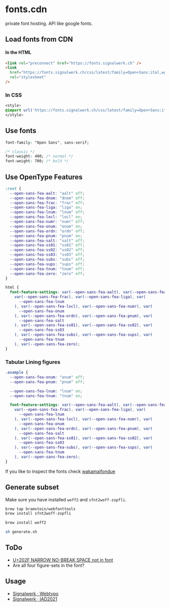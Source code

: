 # fonts.cdn

private font hosting. API like google fonts.

## Load fonts from CDN

#### In the HTML

```html
<link rel="preconnect" href="https://fonts.signalwerk.ch" />
<link
  href="https://fonts.signalwerk.ch/css/latest/family=Open+Sans:ital,wght@0,300..800;1,300..800.css"
  rel="stylesheet"
/>
```

### In CSS

```css
<style>
@import url('https://fonts.signalwerk.ch/css/latest/family=Open+Sans:ital,wght@0,300..800;1,300..800.css');
</style>
```

## Use fonts

```css
font-family: "Open Sans", sans-serif;

/* classic */
font-weight: 400; /* normal */
font-weight: 700; /* bold */
```

## Use OpenType Features

```css
:root {
  --open-sans-fea-aalt: "aalt" off;
  --open-sans-fea-dnom: "dnom" off;
  --open-sans-fea-frac: "frac" off;
  --open-sans-fea-liga: "liga" on;
  --open-sans-fea-lnum: "lnum" off;
  --open-sans-fea-locl: "locl" on;
  --open-sans-fea-numr: "numr" off;
  --open-sans-fea-onum: "onum" on;
  --open-sans-fea-ordn: "ordn" off;
  --open-sans-fea-pnum: "pnum" on;
  --open-sans-fea-salt: "salt" off;
  --open-sans-fea-ss01: "ss01" off;
  --open-sans-fea-ss02: "ss02" off;
  --open-sans-fea-ss03: "ss03" off;
  --open-sans-fea-subs: "subs" off;
  --open-sans-fea-sups: "sups" off;
  --open-sans-fea-tnum: "tnum" off;
  --open-sans-fea-zero: "zero" off;
}

html {
  font-feature-settings: var(--open-sans-fea-aalt), var(--open-sans-fea-dnom),
    var(--open-sans-fea-frac), var(--open-sans-fea-liga), var(
      --open-sans-fea-lnum
    ), var(--open-sans-fea-locl), var(--open-sans-fea-numr), var(
      --open-sans-fea-onum
    ), var(--open-sans-fea-ordn), var(--open-sans-fea-pnum), var(
      --open-sans-fea-salt
    ), var(--open-sans-fea-ss01), var(--open-sans-fea-ss02), var(
      --open-sans-fea-ss03
    ), var(--open-sans-fea-subs), var(--open-sans-fea-sups), var(
      --open-sans-fea-tnum
    ), var(--open-sans-fea-zero);
}
```

### Tabular Lining figures

```css
.example {
  --open-sans-fea-onum: "onum" off;
  --open-sans-fea-pnum: "pnum" off;

  --open-sans-fea-lnum: "lnum" on;
  --open-sans-fea-tnum: "tnum" on;

  font-feature-settings: var(--open-sans-fea-aalt), var(--open-sans-fea-dnom),
    var(--open-sans-fea-frac), var(--open-sans-fea-liga), var(
      --open-sans-fea-lnum
    ), var(--open-sans-fea-locl), var(--open-sans-fea-numr), var(
      --open-sans-fea-onum
    ), var(--open-sans-fea-ordn), var(--open-sans-fea-pnum), var(
      --open-sans-fea-salt
    ), var(--open-sans-fea-ss01), var(--open-sans-fea-ss02), var(
      --open-sans-fea-ss03
    ), var(--open-sans-fea-subs), var(--open-sans-fea-sups), var(
      --open-sans-fea-tnum
    ), var(--open-sans-fea-zero);
}
```

If you like to inspect the fonts check [wakamaifondue](https://wakamaifondue.com/)

## Generate subset

Make sure you have installed `woff2` and `sfnt2woff-zopfli`.

```sh
brew tap bramstein/webfonttools
brew install sfnt2woff-zopfli

brew install woff2
```

```sh
sh generate.sh
```

## ToDo
* [U+202F NARROW NO-BREAK SPACE not in font](https://github.com/googlefonts/opensans/issues/37)
* Are all four figure-sets in the font?

## Usage
* [Signalwerk · Webtypo](https://webtypo.signalwerk.ch/)
* [Signalwerk · IAD2021](https://iad2021.signalwerk.ch/)
